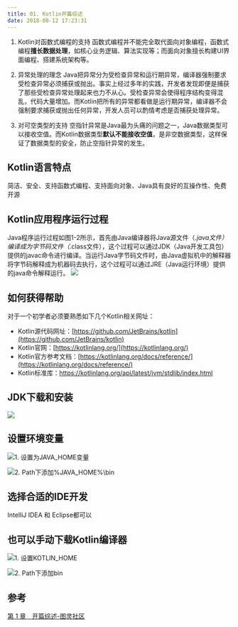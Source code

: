```yaml
---
title: 01. Kotlin开篇综述
date: 2018-08-12 17:23:31
---
```


1. Kotlin对函数式编程的支持
函数式编程并不能完全取代面向对象编程，函数式编程**擅长数据处理**，如核心业务逻辑、算法实现等；而面向对象擅长构建UI界面编程、搭建系统架构等。

2. 异常处理的理念
Java把异常分为受检查异常和运行期异常，编译器强制要求受检查异常必须捕获或抛出。事实上经过多年的实践，开发者发现即便是捕获了那些受检查异常处理起来也力不从心。受检查异常会使得程序结构变得混乱，代码大量增加。而Kotlin把所有的异常都看做是运行期异常，编译器不会强制要求捕获或抛出任何异常，开发人员可以酌情考虑是否捕获处理异常。

3. 对可空类型的支持
空指针异常是Java最为头痛的问题之一，Java数据类型可以接收空值。而Kotlin数据类型**默认不能接收空值**，是非空数据类型，这样保证了数据类型的安全，防止空指针异常的发生。

## Kotlin语言特点
简洁、安全、支持函数式编程、支持面向对象、Java具有良好的互操作性、免费开源

## Kotlin应用程序运行过程
Java程序运行过程如图1-2所示，首先由Java编译器将Java源文件（*.java文件）编译成为字节码文件（*.class文件），这个过程可以通过JDK（Java开发工具包）提供的javac命令进行编译。当运行Java字节码文件时，由Java虚拟机中的解释器将字节码解释成为机器码去执行，这个过程可以通过JRE（Java运行环境）提供的java命令解释运行。
![](https://upload-images.jianshu.io/upload_images/1662509-36a38306a7d97781.png?imageMogr2/auto-orient/strip%7CimageView2/2/w/1240)

## 如何获得帮助
对于一个初学者必须要熟悉如下几个Kotlin相关网址：
*   Kotlin源代码网址：[https://github.com/JetBrains/kotlin](https://github.com/JetBrains/kotlin)
*   Kotlin官网：[https://kotlinlang.org/](https://kotlinlang.org/)
*   Kotlin官方参考文档：[https://kotlinlang.org/docs/reference/](https://kotlinlang.org/docs/reference/)
*   Kotlin标准库：https://kotlinlang.org/api/latest/jvm/stdlib/index.html

## JDK下载和安装
![](https://upload-images.jianshu.io/upload_images/1662509-e715aefc4c8f68aa.png?imageMogr2/auto-orient/strip%7CimageView2/2/w/1240)

## 设置环境变量
![1. 设置为JAVA_HOME变量](https://upload-images.jianshu.io/upload_images/1662509-33e1322d3ff7f777.png?imageMogr2/auto-orient/strip%7CimageView2/2/w/1240)

![2. Path下添加%JAVA_HOME%\bin](https://upload-images.jianshu.io/upload_images/1662509-e4f478bcd40250e4.png?imageMogr2/auto-orient/strip%7CimageView2/2/w/1240)

## 选择合适的IDE开发
IntelliJ IDEA 和 Eclipse都可以

## 也可以手动下载Kotlin编译器
![1. 设置KOTLIN_HOME](https://upload-images.jianshu.io/upload_images/1662509-da3d791203f2df2f.png?imageMogr2/auto-orient/strip%7CimageView2/2/w/1240)

![2. Path下添加bin](https://upload-images.jianshu.io/upload_images/1662509-7deb4e3cde605c35.png?imageMogr2/auto-orient/strip%7CimageView2/2/w/1240)

## 参考
[第 1 章　开篇综述-图灵社区](http://www.ituring.com.cn/book/tupubarticle/19716)